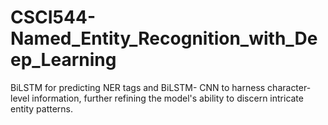 # CSCI544-Named_Entity_Recognition_with_Deep_Learning
BiLSTM for predicting NER tags and BiLSTM- CNN to harness character-level information, further refining the model's ability to discern intricate entity patterns.
